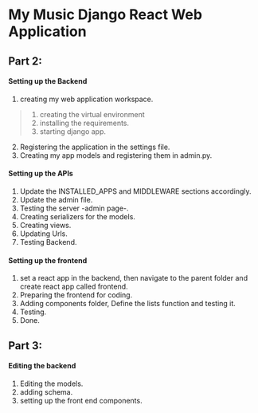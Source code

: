 My Music Django React Web Application
======================================
Part 2:
----------------------------
#### Setting up the Backend
  1. creating my web application workspace.
  > 1. creating the virtual environment
  > 2. installing the requirements.
  > 3. starting django app.

  2. Registering the application in the settings file.
  3. Creating my app models and registering them in admin.py.

#### Setting up the APIs
  1. Update the INSTALLED_APPS and MIDDLEWARE sections accordingly.
  2. Update the admin file.
  3. Testing the server -admin page-.
  4. Creating serializers for the models.
  5. Creating views.
  6. Updating Urls.
  7. Testing Backend.
#### Setting up the frontend
  1. set a react app in the backend, then navigate to the parent folder and create react app called frontend.
  2. Preparing the frontend for coding.
  3. Adding components folder, Define the lists function and testing it.
  4. Testing.
  5. Done.
  
  Part 3:
----------------------------
#### Editing the backend
 1. Editing the models.
 2. adding schema.
 3. setting up the front end components.
  
  
